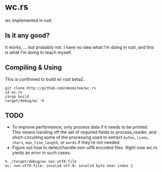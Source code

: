 # wc.rs
wc implemented in rust

## Is it any good?

It works, ... but probably not. I have no idea what I'm doing in rust,
and this is what I'm doing to teach myself.

## Compiling & Using

This is confirmed to build w/ rust beta2.

```
git clone http://github.com/mkomitee/wc.rs
cd wc.rs
cargo build
target/debug/wc -h
```

## TODO
* To improve performance, only process data if it needs to be printed.
  This means handing off the set of required fields to process_reader,
  and short-circuiting some of the processing used to extract `bytes`,
  `lines`, `chars`, `max_line_length`, or `words` if they're not needed.
* Figure out how to detect/handle non-utf8 encoded files. Right now
  wc.rs yields an error in such cases:

```
% ./target/debug/wc non-utf8-file
wc: non-utf8-file: invalid utf-8: invalid byte near index 1
```
